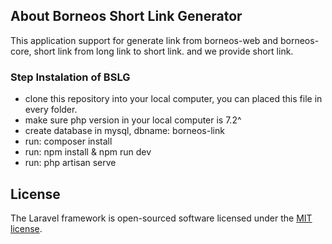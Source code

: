 ## About Borneos Short Link Generator

This application support for generate link from borneos-web and borneos-core, short link from long link to short link. and we provide short link.

### Step Instalation of BSLG

- clone this repository into your local computer, you can placed this file in every folder.
- make sure php version in your local computer is 7.2^
- create database in mysql, dbname: borneos-link
- run: composer install
- run: npm install & npm run dev
- run: php artisan serve

## License

The Laravel framework is open-sourced software licensed under the [MIT license](https://opensource.org/licenses/MIT).
